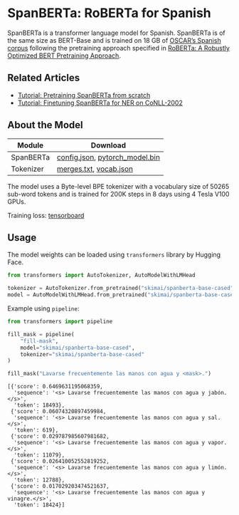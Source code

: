 # SpanBERTa: RoBERTa for Spanish

SpanBERTa is a transformer language model for Spanish. SpanBERTa is of the same size as BERT-Base and is trained on 18 GB of [OSCAR’s Spanish corpus](https://oscar-corpus.com/) following the pretraining approach specified in [RoBERTa: A Robustly Optimized BERT Pretraining Approach](https://arxiv.org/pdf/1907.11692.pdf).

## Related Articles
- [Tutorial: Pretraining SpanBERTa from scratch](https://colab.research.google.com/drive/1mXWYYkB9UjRdklPVSDvAcUDralmv3Pgv)
- [Tutorial: Finetuning SpanBERTa for NER on CoNLL-2002](https://colab.research.google.com/drive/1ezuE7wC7Fa21Wu3fvzRffx2m14CAySS1#scrollTo=LhKZ3vItVBzi)

## About the Model
|Module| Download |
|------|----------|
| SpanBERTa | [config.json](https://s3.amazonaws.com/models.huggingface.co/bert/skimai/spanberta-base-cased/config.json), [pytorch_model.bin](https://s3.amazonaws.com/models.huggingface.co/bert/skimai/spanberta-base-cased/pytorch_model.bin) |
| Tokenizer | [merges.txt](https://s3.amazonaws.com/models.huggingface.co/bert/skimai/spanberta-base-cased/merges.txt), [vocab.json](https://s3.amazonaws.com/models.huggingface.co/bert/skimai/spanberta-base-cased/vocab.json) |

The model uses a Byte-level BPE tokenizer with a vocabulary size of 50265 sub-word tokens and is trained for 200K steps in 8 days using 4 Tesla V100 GPUs.

Training loss: [tensorboard](https://tensorboard.dev/experiment/4wOFJBwPRBK9wjKE6F32qQ/#scalars)

## Usage
The model weights can be loaded using `transformers` library by Hugging Face.

```python
from transformers import AutoTokenizer, AutoModelWithLMHead

tokenizer = AutoTokenizer.from_pretrained("skimai/spanberta-base-cased")
model = AutoModelWithLMHead.from_pretrained("skimai/spanberta-base-cased")
```

Example using `pipeline`:

```python
from transformers import pipeline

fill_mask = pipeline(
    "fill-mask",
    model="skimai/spanberta-base-cased",
    tokenizer="skimai/spanberta-base-cased"
)

fill_mask("Lavarse frecuentemente las manos con agua y <mask>.")
```

	[{'score': 0.6469631195068359,
	  'sequence': '<s> Lavarse frecuentemente las manos con agua y jabón.</s>',
	  'token': 18493},
	 {'score': 0.06074320897459984,
	  'sequence': '<s> Lavarse frecuentemente las manos con agua y sal.</s>',
	  'token': 619},
	 {'score': 0.029787985607981682,
	  'sequence': '<s> Lavarse frecuentemente las manos con agua y vapor.</s>',
	  'token': 11079},
	 {'score': 0.026410052552819252,
	  'sequence': '<s> Lavarse frecuentemente las manos con agua y limón.</s>',
	  'token': 12788},
	 {'score': 0.017029203474521637,
	  'sequence': '<s> Lavarse frecuentemente las manos con agua y vinagre.</s>',
	  'token': 18424}]



